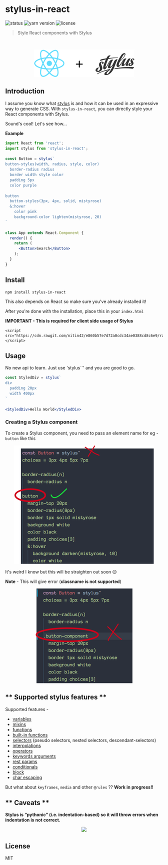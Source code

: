 # stylus-in-react
![status](https://camo.githubusercontent.com/ea5cfca68ba7fb5b41078a9c4ccd38aae38ead4a/68747470733a2f2f696d672e736869656c64732e696f2f62616467652f7374617475732d737461626c652d627269676874677265656e2e737667)
![yarn version](https://camo.githubusercontent.com/957c1b2ba7212e71149d922a8d10d067f2d66758/68747470733a2f2f696d672e736869656c64732e696f2f62616467652f7961726e2d302e32312e332d626c75652e737667)
![license](https://camo.githubusercontent.com/743d6ca437fec2ad80985c1208501b7c7b4b97ae/68747470733a2f2f696d672e736869656c64732e696f2f7061636b61676973742f6c2f646f637472696e652f6f726d2e737667)

> Style React components with Stylus

<br/>

<p align="center">
  <img src="./stylusreact.png">
</p>

## Introduction

I assume you know what [stylus](http://stylus-lang.com/) is and how it can be  used in an expressive way to generate CSS. With `stylus-in-react`, you can directly style your React components with Stylus.

Sound's cool! Let's see how...

**Example**

```jsx
import React from 'react';
import stylus from 'stylus-in-react';

const Button = stylus`
button-styles(width, radius, style, color)
  border-radius radius
  border width style color
  padding 5px
  color purple
  
button
  button-styles(3px, 4px, solid, mistyrose)
  &:hover
    color pink
    background-color lighten(mistyrose, 20)
`

class App extends React.Component {
  render() {
    return (
      <Button>Search</Button>
    );
  }
}
```

## Install

```
npm install stylus-in-react
```
This also depends on React so make sure you've already installed it!

After you're done with the installation, place this in your `index.html`

**IMPORTANT - This is required for client side usage of Stylus**

```
<script src="https://cdn.rawgit.com/nitin42/e860b57e7d72a0cdc34ae0388cd8c6e9/raw/dae9a1a254b26ea951903cbb2d918e13f63db5e0/stylus.min.js"></script>
```


## Usage
No new api to learn. Just use 'stylus\`\`' and you are good to go.

```jsx
const StyledDiv = stylus`
div
  padding 20px
  width 400px
`

<StyledDiv>Hello World</StyledDiv>
```

### Creating a Stylus component

To create a Stylus component, you need to pass an element name for eg - `button` like this 

<p align="center">
  <img src="./images/One.png">
</p>

It's weird I know but this will be straighten out soon 😉

**Note** - This will give error (**classname is not supported**)

<p align="center">
  <img src="./images/Two.png">
</p>


## ** Supported stylus features **

Supported features - 

* [variables](http://stylus-lang.com/docs/variables.html)
* [mixins](http://stylus-lang.com/docs/mixins.html)
* [functions](http://stylus-lang.com/docs/functions.html)
* [built-in functions](http://stylus-lang.com/docs/bifs.html)
* [selectors](http://stylus-lang.com/docs/selectors.html) (pseudo selectors, nested selectors, descendant-selectors)
* [interpolations](http://stylus-lang.com/docs/interpolation.html)
* [operators](http://stylus-lang.com/docs/operators.html)
* [keywords arguments](http://stylus-lang.com/docs/kwargs.html)
* [rest params](http://stylus-lang.com/docs/vargs.html)
* [conditionals](http://stylus-lang.com/docs/conditionals.html)
* [block](http://stylus-lang.com/docs/block.html)
* [char escaping](http://stylus-lang.com/docs/escape.html)

But what about `keyframes`, `media` and other `@rules` ?? **Work in progress!!**

## ** Caveats **

**Stylus is “pythonic” (i.e. indentation-based) so it will throw errors when indentation is not correct.**

<p align="center">
  <img src="http://g.recordit.co/4WBY9wPAdz.gif">
</p>

## License

MIT

